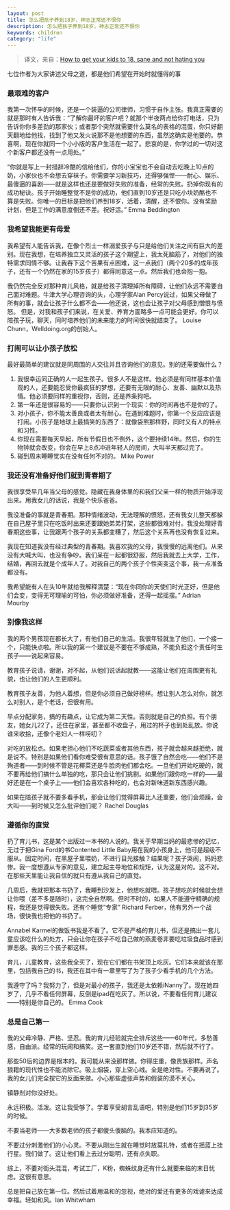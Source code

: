 ```yaml
---
layout: post
title: 怎么把孩子养到18岁，神志正常还不恨你
description: 怎么把孩子养到18岁，神志正常还不恨你
keywords: children
category: "life"
---
```


> 译文，来自：[How to get your kids to 18, sane and not hating you](https://www.theguardian.com/lifeandstyle/2016/feb/06/how-to-get-your-kids-to-18-sane-and-not-hating-you?CMP=share_btn_link)

七位作者为大家讲述父母之道，都是他们希望在开始时就懂得的事

### 最艰难的客户

我第一次怀孕的时候，还是一个装逼的公司律师，习惯于自作主张。我真正需要的就是那时有人告诉我：“了解你最坏的客户吧？就那个半夜两点给你打电话，只为告诉你你多差劲的那家伙；或者那个突然就需要什么莫名的表格的混蛋，你只好翻天翻地给他找，找到了他又发火说那不是他想要的东西，虽然这确实是他要的。恭喜啊，现在你就同一个小小版的客户生活在一起了。悲哀的是，你学过的一切对这个新客户都还没有一点用处。”

<!-- more -->

“你就是写上一封措辞冷酷的信给他们，你的小宝宝也不会自动去吃晚上10点的奶，小家伙也不会想去穿袜子。你需要学习新技巧，还得够强悍——耐心、娱乐、最傻逼的喜剧——就是这样也还是要做好失败的准备，经常的失败。扔掉你现有的成功秘诀。孩子开始睡整觉不是你的成功，他们直到10岁还是只吃小块奶酪也不算是失败。你唯一的目标是把他们养到18岁，活着，清醒，还不恨你。没有奖励计划，但是工作的满意度倒还不差。祝好运。” Emma Beddington

### 我希望我能更有母爱

我希望有人能告诉我，在像个烈士一样溺爱孩子与只是给他们关注之间有巨大的差别。现在我想，在培养独立又灵活的孩子这个期望上，我太死脑筋了，对他们的独特需求同情不够。让我吞下这个苦果有点困难，这一点我们（两个20多的成年孩子，还有一个仍然在家的15岁孩子）都得同意这一点。然后我们也会抱一抱。

我仍然完全反对那种育儿风格，就是给孩子清理掉所有障碍，让他们永远不需要自己面对难题。牛津大学心理咨询的头，心理学家Alan Percy说过，如果父母做了所有的事，就会让孩子什么都不会——他还说，这也会让孩子对父母感到憎恨与愤怒。
但是，对我和孩子们来说，在关爱、养育方面略多一点可能会更好。你可以陪孩子玩，聊天，同时培养他们的未来能力的时间很快就结束了。 Louise Chunn，Welldoing.org的创始人。

### 打闹可以让小孩子放松

最好最简单的建议就是同周围的人交往并且咨询他们的意见。别的还需要做什么？

1. 我很幸运同正确的人一起生孩子。很多人不是这样。他必须是有同样基本价值观的人，还要能忍受你最疯狂的梦想，还要有无限的耐心、友善、幽默以及热情。他必须要同样的重视你，否则，还是养条狗吧。
2. 第一年还是很容易的——只要你认识到一个现实：你的时间再也不是你的了。
3. 对小孩子，你不能太善良或者太有耐心。在遇到难题时，你第一个反应应该是打闹。小孩子是地球上最搞笑的东西了：就像袋熊那样野，同时又有人的特点和习性。
4. 你现在需要每天早起，所有节假日也不例外，这个要持续14年。然后，你的生物钟就会改变，你会在早上8点冲进年轻人的房间，大叫半天都过完了。
5. 碰到周末睡睡觉实在没有任何不对的。 Mike Power

### 我还没有准备好他们就到青春期了

我很享受早几年当父母的感觉。隐藏在我身体里的和我们父亲一样的物质开始浮现出来。用我女儿的话说，我是个快乐爸爸。

我没准备的事就是青春期。那种情绪波动，无法理解的愤怒，还有我女儿整天都躲在自己屋子里只在吃饭时出来还要跟她弟弟打架，这些都很难对付。我没处理好青春期这些事，让我跟两个孩子的关系都变糟了，然后这个关系再也没有恢复过来。

我现在知道我没有经过典型的青春期。我喜欢我的父母，我慢慢的远离他们。从来没有大喊大叫，也没有争吵。我们呆在一起都很舒服，然后我就去上大学，工作，结婚，再回去就是个成年人了。对我自己的两个孩子个性突变这个事，我一点准备都没有。

我希望能有人在头10年就给我解释清楚：“现在你同你的天使们时光正好，但是他们会变，变得无可理喻的可怕，你必须做好准备，还得一起摇摆。” Adrian Mourby

### 别像我这样

我的两个男孩现在都长大了，有他们自己的生活。我很年轻就生了他们，一个接一个，只能快点啦。所以我的第一个建议是不要在不够成熟，不能负担这个责任时生孩子——说起来容易。

教育孩子说请，谢谢，对不起，从他们说话起就教——这能让他们在周围更有礼貌，也让他们的人生更顺利。

教育孩子友善，为他人着想，但是你必须自己做好榜样。想让别人怎么对你，就怎么对别人，是个老话，但很有用。

早点分配家务，搞的有趣点，让它成为第二天性。否则就是自己的负担。有个朋友，她女儿22了，还住在家里，甚至都不收盘子，用过的杯子也到处乱放。你说谁来收拾，还像个老妇人一样唠叨？

对吃的放松点。如果老担心他们不吃蔬菜或者其他东西，孩子就会越来越拒绝，就是说不。特别是如果他们看你难受很有意思的话。孩子饿了自然会吃——他们不是殉道者——到时候不管是花椰菜还是牛脸肉他们都会吃。一旦他们开始吃硬的，就不要再给他们搞什么单独的吃，那只会让他们挑剔。如果他们跟你吃一样的——最好还是在一个桌子上——他们会喜欢各种吃的，也会对新味道新东西感兴趣。

如果在陪孩子就不要多看手机，那会让他们觉得屏幕比人还重要，他们会烦躁，会大叫——到时候又怎么批评他们呢？ Rachel Douglas

### 遵循你的直觉

扔了育儿书，这是某个出版过一本书的人说的。我关于早期当妈的最悲惨的记忆，无过于把Gina Ford的书Contented Little Baby用在我的小孩身上，他可是超级不服从。固定时间，在黑屋子里喂奶，不进行目光接触？结果呢？孩子哭闹，妈妈悲惨。我一度想遵从专家的意见，建立起主导地位和规矩，认为这是对的。这不对。在那些天里能让我自信的就只有遵从我自己的直觉。

几周后，我就把那本书扔了，我睡到沙发上，他想吃就喂。孩子想吃的时候就会想让你喂（差不多是随时），这完全自然啊。但时不时的，如果人不能遵守精确的规程，我还是觉得很失败。还有个睡觉“专家” Richard Ferber，他有另外一个战场，很快我也把他的书扔了。

Annabel Karmel的做饭书我是不看了。它不是严格的育儿书，但还是搞出一套儿童应该吃什么的处方，只会让你在孩子不吃自己做的燕麦卷非要吃垃圾食品时感到罪恶感。我的三个孩子都这样。

育儿，儿童教育，这些我全买了，现在它们都在书架顶上吃灰。它们本来就该在那里，包括我自己的书，我还在其中有一章里写了为了孩子少看手机的几个方法。

我遵守了吗？我努力了，但是对最小的孩子，我还是太依赖iNanny了。现在她四岁了，几乎不看任何屏幕，反倒是ipad在吃灰了。所以说，不要看任何育儿建议——特别是你自己的。 Emma Cook

### 总是自己第一

我的父母冷静、严格、坚忍。我的育儿经验就完全排斥这些——60年代，多愁善感，自由派。经常的玩闹和搞笑。这一套直到他们10岁还不错，然后就不行了。

那些50后的边界是根本的。我可能从来没那样做。你得庄重，像贵族那样。声名狼籍的现代性也不能消除它。吸上烟袋，穿上空心绒。全是绝对性。不要再说了。我的女儿们完全按它的反面来做。小心那些虚张声势和假装的漠不关心。

镇静剂对你没好处。

永远积极。活泼。这让我受够了。学着享受胡言乱语吧，特别是他们15岁到35岁的时候。

不要当老师——大多数老师的孩子都傻头傻脑的。我本应知道的。

不要过分刺激他们的小心灵。不要从刚出生就在睡觉时放莫扎特，或者在摇蓝上挂行星。我们做了。这让他们看上去过分聪明，还有点失职。

综上，不要对街头混混，考试工厂，K粉，蜘蛛纹身还有什么就要来临的末日忧虑。这很有意思。

总是把自己放在第一位。然后试着用温和的忽视，绝对的爱还有更多的戏谑来达成幸福。轻如和风。Ian Whitwham